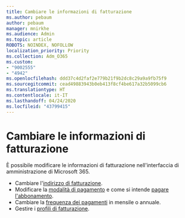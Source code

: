 ```yaml
---
title: Cambiare le informazioni di fatturazione
ms.author: pebaum
author: pebaum
manager: mnirkhe
ms.audience: Admin
ms.topic: article
ROBOTS: NOINDEX, NOFOLLOW
localization_priority: Priority
ms.collection: Adm_O365
ms.custom:
- "9002555"
- "4942"
ms.openlocfilehash: ddd37c4d2faf2e779b21f9b2dc8c29a9a9fb75f9
ms.sourcegitcommit: cead49883943b0eb413f8cf4be617a32b5099cb6
ms.translationtype: HT
ms.contentlocale: it-IT
ms.lasthandoff: 04/24/2020
ms.locfileid: "43799415"
---
```

# <a name="change-billing-information"></a>Cambiare le informazioni di fatturazione

È possibile modificare le informazioni di fatturazione nell'interfaccia di amministrazione di Microsoft 365. 

- Cambiare l'[indirizzo di fatturazione](https://docs.microsoft.com/microsoft-365/commerce/billing-and-payments/change-your-billing-addresses).
- Modificare la [modalità di pagamento](https://docs.microsoft.com/microsoft-365/commerce/billing-and-payments/add-update-or-remove-credit-card-or-bank-account) e come si intende [pagare l'abbonamento](https://docs.microsoft.com/microsoft-365/commerce/billing-and-payments/pay-for-your-subscription).
- Cambiare la [frequenza dei pagamenti](https://docs.microsoft.com/microsoft-365/commerce/billing-and-payments/change-payment-frequency) in mensile o annuale.
- Gestire i [profili di fatturazione](https://docs.microsoft.com/microsoft-365/commerce/billing-and-payments/manage-billing-profiles).
